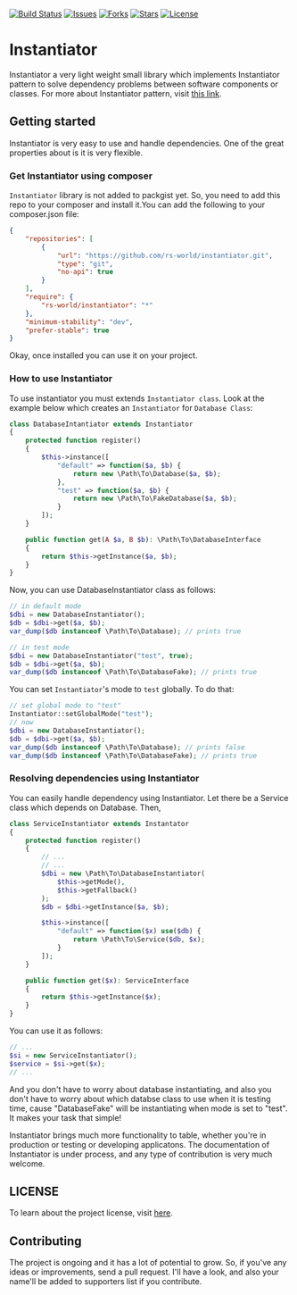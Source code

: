 [![Build Status](https://img.shields.io/circleci/build/gh/rs-world/instantiator/main?style=flat-square)](https://circleci.com/gh/rs-world/instantiator/tree/master)
[![Issues](https://img.shields.io/github/issues/rs-world/instantiator?style=flat-square&color=blue)](https://github.com/rs-world/instantiator/issues)
[![Forks](https://img.shields.io/github/forks/rs-world/instantiator?style=flat-square&color=purple)](https://github.com/rs-world/instantiator/network/members)
[![Stars](https://img.shields.io/github/stars/rs-world/instantiator?style=flat-square)](https://github.com/rs-world/instantiator/stargazers)
[![License](https://img.shields.io/github/license/rs-world/instantiator?color=teal&style=flat-square)](https://github.com/rs-world/instantiator/blob/master/LICENSE)


# Instantiator
Instantiator a very light weight small library which implements Instantiator pattern to solve dependency problems between software components or classes. For more about Instantiator pattern, visit [this link](https://github.com/reyadussalahin/instantiator-pattern).


## Getting started
Instantiator is very easy to use and handle dependencies. One of the great properties about is it is very flexible.

### Get Instantiator using composer
`Instantiator` library is not added to packgist yet. So, you need to add this repo to your composer and install it.You can add the following to your composer.json file:

```json
{
    "repositories": [
        {
            "url": "https://github.com/rs-world/instantiator.git",
            "type": "git",
            "no-api": true
        }
    ],
    "require": {
        "rs-world/instantiator": "*"
    },
    "minimum-stability": "dev",
    "prefer-stable": true
}
```

Okay, once installed you can use it on your project.

### How to use Instantiator
To use instantiator you must extends `Instantiator class`. Look at the example below which creates an `Instantiator` for `Database Class`:

```php
class DatabaseIntantiator extends Instantiator
{
    protected function register()
    {
        $this->instance([
            "default" => function($a, $b) {
                return new \Path\To\Database($a, $b);
            },
            "test" => function($a, $b) {
                return new \Path\To\FakeDatabase($a, $b);
            }
        ]);
    }

    public function get(A $a, B $b): \Path\To\DatabaseInterface
    {
        return $this->getInstance($a, $b);
    }
}
```

Now, you can use DatabaseInstantiator class as follows:

```php
// in default mode
$dbi = new DatabaseInstantiator();
$db = $dbi->get($a, $b);
var_dump($db instanceof \Path\To\Database); // prints true

// in test mode
$dbi = new DatabaseInstantiator("test", true);
$db = $dbi->get($a, $b);
var_dump($db instanceof \Path\To\DatabaseFake); // prints true
```

You can set `Instantiator`'s mode to `test` globally. To do that:
```php
// set global mode to "test"
Instantiator::setGlobalMode("test");
// now
$dbi = new DatabaseInstantiator();
$db = $dbi->get($a, $b);
var_dump($db instanceof \Path\To\Database); // prints false
var_dump($db instanceof \Path\To\DatabaseFake); // prints true
```

### Resolving dependencies using Instantiator
You can easily handle dependency using Instantiator. Let there be a Service class which depends on Database. Then,

```php
class ServiceInstantiator extends Instantator
{
    protected function register()
    {
        // ...
        // ...
        $dbi = new \Path\To\DatabaseInstantiator(
            $this->getMode(),
            $this->getFallback()
        );
        $db = $dbi->getInstance($a, $b);

        $this->instance([
            "default" => function($x) use($db) {
                return \Path\To\Service($db, $x);
            }
        ]);
    }

    public function get($x): ServiceInterface
    {
        return $this->getInstance($x);
    }
}
```

You can use it as follows:

```php
// ...
$si = new ServiceInstantiator();
$service = $si->get($x);
// ...
```
And you don't have to worry about database instantiating, and also you don't have to worry about which databse class to use when it is testing time, cause "DatabaseFake" will be instantiating when mode is set to "test". It makes your task that simple!
  
Instantiator brings much more functionality to table, whether you're in production or testing or developing applicatons. The documentation of Instantiator is under process, and any type of contribution is very much welcome.


## LICENSE
To learn about the project license, visit [here](https://github.com/rs-world/instantiator/blob/master/LICENSE).


## Contributing
The project is ongoing and it has a lot of potential to grow. So, if you've any ideas or improvements, send a pull request. I'll have a look, and also your name'll be added to supporters list if you contribute.
